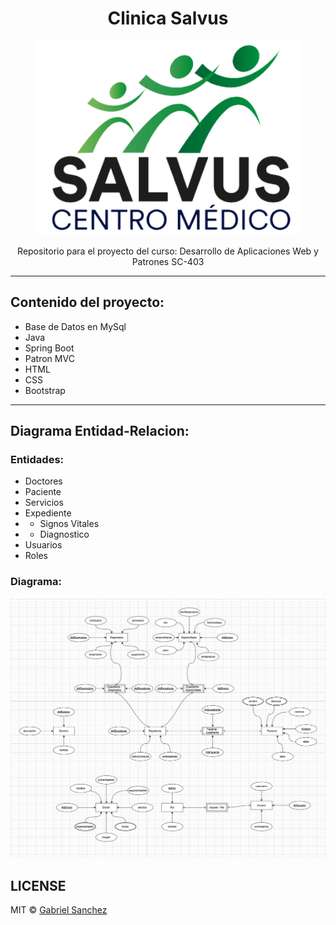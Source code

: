 <div align="center">
  <h1> Clinica Salvus </h1>
  <figure>
  <img src="https://github.com/GaboSO21/ClinicaSalvus/blob/67895964b97f2c40477be0e3154bd9074a70f36a/salvus/src/main/resources/static/imgs/Salvus-Logo.png">
  </figure>
  <p>  Repositorio para el proyecto del curso: Desarrollo de Aplicaciones Web y Patrones SC-403 </p>
  </div>
<hr>

## Contenido del proyecto:
* Base de Datos en MySql
* Java
* Spring Boot
* Patron MVC
* HTML
* CSS
* Bootstrap
---
## Diagrama Entidad-Relacion:
### Entidades:  
* Doctores
* Paciente
* Servicios
* Expediente
* * Signos Vitales
* * Diagnostico 
* Usuarios
* Roles
### Diagrama: 
![Diagrama](https://github.com/GaboSO21/ClinicaSalvus/blob/main/diagrama/diagramaImg.png?raw=true "Diagrama")

## LICENSE

MIT © [Gabriel Sanchez](LICENSE)





